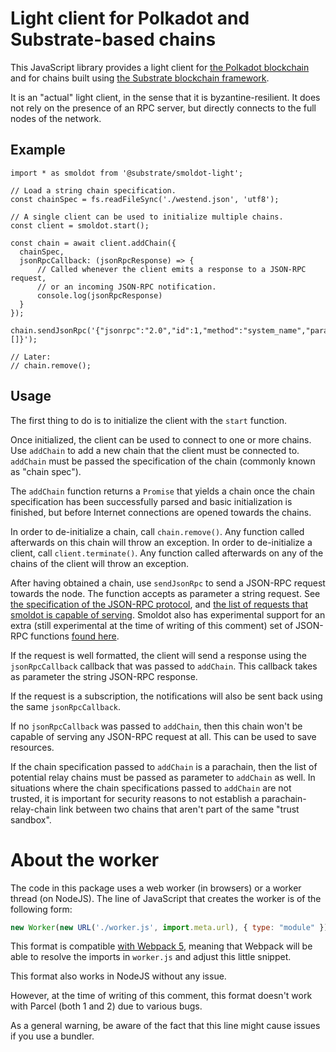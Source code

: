 # Light client for Polkadot and Substrate-based chains

This JavaScript library provides a light client for
[the Polkadot blockchain](https://polkadot.network/) and for chains built
using [the Substrate blockchain framework](https://substrate.io/).

It is an "actual" light client, in the sense that it is byzantine-resilient.
It does not rely on the presence of an RPC server, but directly connects to
the full nodes of the network.

## Example

```
import * as smoldot from '@substrate/smoldot-light';

// Load a string chain specification.
const chainSpec = fs.readFileSync('./westend.json', 'utf8');

// A single client can be used to initialize multiple chains.
const client = smoldot.start();

const chain = await client.addChain({
  chainSpec,
  jsonRpcCallback: (jsonRpcResponse) => {
      // Called whenever the client emits a response to a JSON-RPC request,
      // or an incoming JSON-RPC notification.
      console.log(jsonRpcResponse)
  }
});

chain.sendJsonRpc('{"jsonrpc":"2.0","id":1,"method":"system_name","params":[]}');

// Later:
// chain.remove();
```

## Usage

The first thing to do is to initialize the client with the `start` function.

Once initialized, the client can be used to connect to one or more chains. Use `addChain` to add
a new chain that the client must be connected to. `addChain` must be passed the specification of
the chain (commonly known as "chain spec").

The `addChain` function returns a `Promise` that yields a chain once the chain specification has
been successfully parsed and basic initialization is finished, but before Internet connections
are opened towards the chains.

In order to de-initialize a chain, call `chain.remove()`. Any function called afterwards on this
chain will throw an exception.
In order to de-initialize a client, call `client.terminate()`. Any function called afterwards on
any of the chains of the client will throw an exception.

After having obtained a chain, use `sendJsonRpc` to send a JSON-RPC request towards the node.
The function accepts as parameter a string request. See
[the specification of the JSON-RPC protocol](https://www.jsonrpc.org/specification),
and [the list of requests that smoldot is capable of serving](https://polkadot.js.org/docs/substrate/rpc/).
Smoldot also has experimental support for an extra (still experimental at the time of writing of
this comment) set of JSON-RPC functions [found here](https://github.com/paritytech/json-rpc-interface-spec/).

If the request is well formatted, the client will send a response using the `jsonRpcCallback`
callback that was passed to `addChain`. This callback takes as parameter the string JSON-RPC
response.

If the request is a subscription, the notifications will also be sent back using the same
`jsonRpcCallback`.

If no `jsonRpcCallback` was passed to `addChain`, then this chain won't be capable of serving
any JSON-RPC request at all. This can be used to save resources.

If the chain specification passed to `addChain` is a parachain, then the list of potential relay
chains must be passed as parameter to `addChain` as well. In situations where the chain
specifications passed to `addChain` are not trusted, it is important for security reasons to not
establish a parachain-relay-chain link between two chains that aren't part of the same "trust
sandbox".

# About the worker

The code in this package uses a web worker (in browsers) or a worker thread (on NodeJS). The
line of JavaScript that creates the worker is of the following form:

``` js
new Worker(new URL('./worker.js', import.meta.url), { type: "module" });
```

This format is compatible [with Webpack 5](https://webpack.js.org/guides/web-workers/), meaning
that Webpack will be able to resolve the imports in `worker.js` and adjust this little snippet.

This format also works in NodeJS without any issue.

However, at the time of writing of this comment, this format doesn't work with Parcel (both 1 and
2) due to various bugs.

As a general warning, be aware of the fact that this line might cause issues if you use a bundler.
